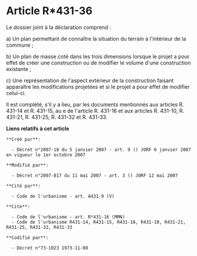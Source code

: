 # Article R*431-36

Le dossier joint à la déclaration comprend :

a) Un plan permettant de connaître la situation du terrain à l'intérieur de la commune ;

b) Un plan de masse coté dans les trois dimensions lorsque le projet a pour effet de créer une construction ou de modifier le
volume d'une construction existante ;

c) Une représentation de l'aspect extérieur de la construction faisant apparaître les modifications projetées et si le projet
a pour effet de modifier celui-ci.

Il est complété, s'il y a lieu, par les documents mentionnés aux articles R. 431-14 et R. 431-15, au e de l'article R. 431-16
et aux articles R. 431-10, R. 431-21, R. 431-25, R. 431-32 et R. 431-33.

**Liens relatifs à cet article**

	**Créé par**:

	  - Décret n°2007-18 du 5 janvier 2007 - art. 9 () JORF 6 janvier 2007 en vigueur le 1er octobre 2007

	**Modifié par**:

	  - Décret n°2007-817 du 11 mai 2007 - art. 3 () JORF 12 mai 2007

	**Cité par**:

	  - Code de l'urbanisme - art. A431-9 (V)

	**Cite**:

	  - Code de l'urbanisme - art. R*431-16 (MMN)
	  - Code de l'urbanisme R431-14, R431-15, R431-16, R431-10, R431-21, R431-25, R431-32, R431-33

	**Codifié par**:

	  - Décret n°73-1023 1973-11-08
